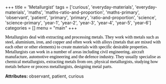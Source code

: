 +++
title = 'Metallurgist'
tags = ['curious', 'everyday-materials', 'everyday-materials', 'maths', 'maths-ratio-and-proportion', 'maths-primary', 'observant', 'patient', 'primary', 'primary', 'ratio-and-proportion', 'science', 'science-primary', 'year-1', 'year-2', 'year-3', 'year-4', 'year-5', 'year-6']
categories = []
menu = "main"
+++

<span style="font-family: 'Georgia',serif;"><span style="color: #000000;">Metallurgists deal with extracting and processing metals. They work with metals such as steel, aluminium, iron, and copper and often work with alloys (metals that are mixed with each other or other elements) to create materials with specific desirable properties. Metallurgists can work in a number of areas including civil engineering, aircraft manufacture, automotive engineering and the defence industry. They usually specialise as chemical metallurgists, extracting metals from ore, physical metallurgists, studying how metals behave or process metallurgists, designing metal parts.</span></span>

<strong>Attributes: </strong>observant, patient, curious
